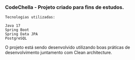 ### CodeChella - Projeto criado para fins de estudos.

```
Tecnologias utilizadas:

Java 17
Spring Boot
Spring Data JPA
PostgreSQL
```

<span>O projeto está sendo desenvolvido utilizando boas práticas de desenvolvimento juntamento com Clean architecture.</span>